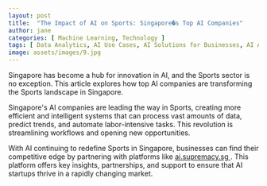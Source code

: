 ```yaml
---
layout: post
title:  "The Impact of AI on Sports: Singapore�s Top AI Companies"
author: jane
categories: [ Machine Learning, Technology ]
tags: [ Data Analytics, AI Use Cases, AI Solutions for Businesses, AI Applications ]
image: assets/images/9.jpg
---
```


Singapore has become a hub for innovation in AI, and the Sports sector is no exception. This article explores how top AI companies are transforming the Sports landscape in Singapore.

Singapore's AI companies are leading the way in Sports, creating more efficient and intelligent systems that can process vast amounts of data, predict trends, and automate labor-intensive tasks. This revolution is streamlining workflows and opening new opportunities.

With AI continuing to redefine Sports in Singapore, businesses can find their competitive edge by partnering with platforms like <a href="https://ai.supremacy.sg" target="_blank"> ai.supremacy.sg </a>. This platform offers key insights, partnerships, and support to ensure that AI startups thrive in a rapidly changing market.
